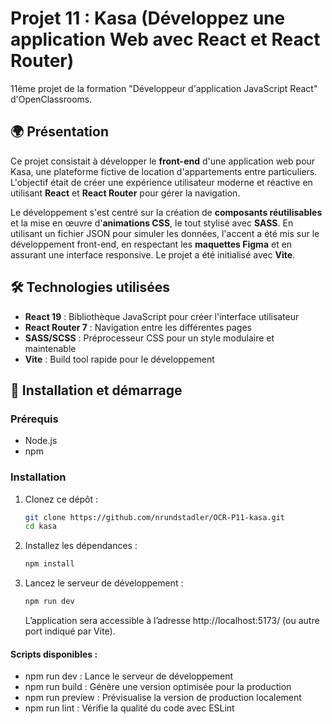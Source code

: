 # Projet 11 : Kasa (Développez une application Web avec React et React Router)

11ème projet de la formation "Développeur d'application JavaScript React" d'OpenClassrooms.

## 🌍 Présentation

Ce projet consistait à développer le **front-end** d'une application web pour Kasa, une plateforme fictive de location d'appartements entre particuliers. L'objectif était de créer une expérience utilisateur moderne et réactive en utilisant **React** et **React Router** pour gérer la navigation.

Le développement s'est centré sur la création de **composants réutilisables** et la mise en œuvre d'**animations CSS**, le tout stylisé avec **SASS**. En utilisant un fichier JSON pour simuler les données, l'accent a été mis sur le développement front-end, en respectant les **maquettes Figma** et en assurant une interface responsive. Le projet a été initialisé avec **Vite**.

## 🛠️ Technologies utilisées

- **React 19** : Bibliothèque JavaScript pour créer l'interface utilisateur
- **React Router 7** : Navigation entre les différentes pages
- **SASS/SCSS** : Préprocesseur CSS pour un style modulaire et maintenable
- **Vite** : Build tool rapide pour le développement

## 🔧 Installation et démarrage

### Prérequis

- Node.js
- npm

### Installation

1. Clonez ce dépôt :

   ```bash
   git clone https://github.com/nrundstadler/OCR-P11-kasa.git
   cd kasa
   ```

2. Installez les dépendances :

   ```bash
   npm install
   ```

3. Lancez le serveur de développement :

   ```bash
   npm run dev
   ```

   L’application sera accessible à l’adresse http://localhost:5173/ (ou autre port indiqué par Vite).

#### Scripts disponibles :

- npm run dev : Lance le serveur de développement
- npm run build : Génère une version optimisée pour la production
- npm run preview : Prévisualise la version de production localement
- npm run lint : Vérifie la qualité du code avec ESLint
